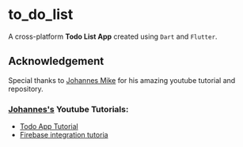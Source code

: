 # to_do_list

A cross-platform **Todo List App** created using `Dart` and `Flutter`.

## Acknowledgement
Special thanks to [Johannes Mike](https://github.com/JohannesMilke) for his amazing youtube tutorial and repository.
### [Johannes's](https://www.youtube.com/channel/UC0FD2apauvegCcsvqIBceLA) Youtube Tutorials:
* [Todo App Tutorial](https://www.youtube.com/watch?v=kN9Yfd4fu04&t=963s)
* [Firebase integration tutoria](https://www.youtube.com/watch?v=EV2DyrKOqrY&t=273s)
